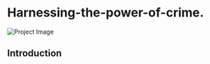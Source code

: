 # Harnessing-the-power-of-crime.

![Project Image](https://private-user-images.githubusercontent.com/135570337/244950072-9a24ad87-ff89-47c1-a078-2d734330aa44.jpg?jwt=eyJhbGciOiJIUzI1NiIsInR5cCI6IkpXVCJ9.eyJpc3MiOiJnaXRodWIuY29tIiwiYXVkIjoicmF3LmdpdGh1YnVzZXJjb250ZW50LmNvbSIsImtleSI6ImtleTUiLCJleHAiOjE3MjAxMjUyNzgsIm5iZiI6MTcyMDEyNDk3OCwicGF0aCI6Ii8xMzU1NzAzMzcvMjQ0OTUwMDcyLTlhMjRhZDg3LWZmODktNDdjMS1hMDc4LTJkNzM0MzMwYWE0NC5qcGc_WC1BbXotQWxnb3JpdGhtPUFXUzQtSE1BQy1TSEEyNTYmWC1BbXotQ3JlZGVudGlhbD1BS0lBVkNPRFlMU0E1M1BRSzRaQSUyRjIwMjQwNzA0JTJGdXMtZWFzdC0xJTJGczMlMkZhd3M0X3JlcXVlc3QmWC1BbXotRGF0ZT0yMDI0MDcwNFQyMDI5MzhaJlgtQW16LUV4cGlyZXM9MzAwJlgtQW16LVNpZ25hdHVyZT00NjM1MDljMTgzYWQwYzExYTY4NTY4MjhlMGQzMzgwNjIxZDY1Y2FlZjZjMmQyMWExMWY1YjAzYTQ2MmVkOWY1JlgtQW16LVNpZ25lZEhlYWRlcnM9aG9zdCZhY3Rvcl9pZD0wJmtleV9pZD0wJnJlcG9faWQ9MCJ9.LqGxTu1_QN6tyYHbbxaWJtx7FQmJhhpIkFiLmcZNXrQ)
## Introduction
